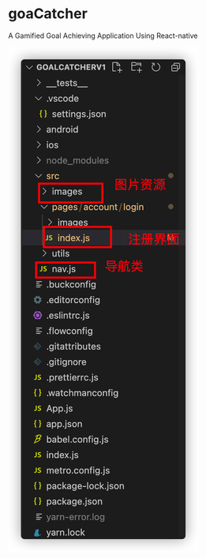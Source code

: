 # goaCatcher
A Gamified Goal Achieving Application Using React-native

![WechatIMG304](./WechatIMG304.png)
